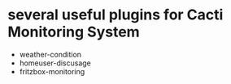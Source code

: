 # several useful plugins for Cacti Monitoring System

* weather-condition
* homeuser-discusage
* fritzbox-monitoring 
